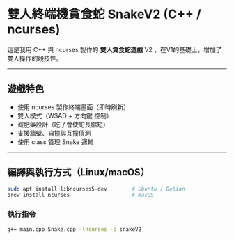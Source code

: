 # 雙人終端機貪食蛇 SnakeV2 (C++ / ncurses)

這是我用 C++ 與 ncurses 製作的 **雙人貪食蛇遊戲** V2 ，在V1的基礎上，增加了雙人操作的競技性。

---

## 遊戲特色
- 使用 ncurses 製作終端畫面（即時刷新）
- 雙人模式（WSAD + 方向鍵 控制）
- 減肥藥設計（吃了會使蛇長縮短）
- 支援牆壁、自撞與互撞偵測
- 使用 class 管理 Snake 邏輯

---

## 編譯與執行方式（Linux/macOS）

```bash
sudo apt install libncurses5-dev        # Ubuntu / Debian
brew install ncurses                    # macOS
```
### 執行指令
```bash
g++ main.cpp Snake.cpp -lncurses -o snakeV2
